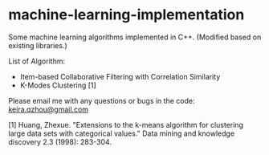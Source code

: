 machine-learning-implementation
===============================

Some machine learning algorithms implemented in C++. (Modified based on existing libraries.)

List of Algorithm:
* Item-based Collaborative Filtering with Correlation Similarity
* K-Modes Clustering [1]


Please email me with any questions or bugs in the code: keira.qzhou@gmail.com



[1] Huang, Zhexue. "Extensions to the k-means algorithm for clustering large data sets with categorical values." Data mining and knowledge discovery 2.3 (1998): 283-304.

